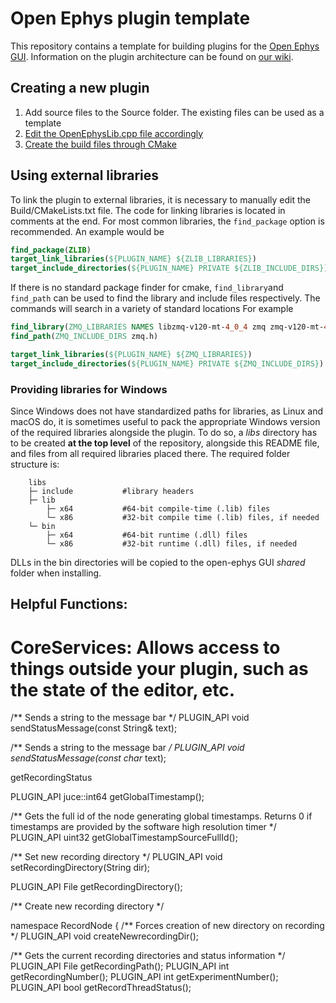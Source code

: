 # Open Ephys plugin template

This repository contains a template for building plugins for the [Open Ephys GUI](https://github.com/open-ephys/plugin-GUI). Information on the plugin architecture can be found on [our wiki](https://open-ephys.atlassian.net/wiki/spaces/OEW/pages/950363/Plugin+architecture).

## Creating a new plugin

1. Add source files to the Source folder. The existing files can be used as a template
2. [Edit the OpenEphysLib.cpp file accordingly](https://open-ephys.atlassian.net/wiki/spaces/OEW/pages/46596128/OpenEphysLib+file)
3. [Create the build files through CMake](https://open-ephys.atlassian.net/wiki/spaces/OEW/pages/1259110401/Plugin+CMake+Builds)

## Using external libraries

To link the plugin to external libraries, it is necessary to manually edit the Build/CMakeLists.txt file. The code for linking libraries is located in comments at the end.
For most common libraries, the `find_package` option is recommended. An example would be

```cmake
find_package(ZLIB)
target_link_libraries(${PLUGIN_NAME} ${ZLIB_LIBRARIES})
target_include_directories(${PLUGIN_NAME} PRIVATE ${ZLIB_INCLUDE_DIRS})
```

If there is no standard package finder for cmake, `find_library`and `find_path` can be used to find the library and include files respectively. The commands will search in a variety of standard locations For example

```cmake
find_library(ZMQ_LIBRARIES NAMES libzmq-v120-mt-4_0_4 zmq zmq-v120-mt-4_0_4) #the different names after names are not a list of libraries to include, but a list of possible names the library might have, useful for multiple architectures. find_library will return the first library found that matches any of the names
find_path(ZMQ_INCLUDE_DIRS zmq.h)

target_link_libraries(${PLUGIN_NAME} ${ZMQ_LIBRARIES})
target_include_directories(${PLUGIN_NAME} PRIVATE ${ZMQ_INCLUDE_DIRS})
```

### Providing libraries for Windows

Since Windows does not have standardized paths for libraries, as Linux and macOS do, it is sometimes useful to pack the appropriate Windows version of the required libraries alongside the plugin.
To do so, a _libs_ directory has to be created **at the top level** of the repository, alongside this README file, and files from all required libraries placed there. The required folder structure is:

```
    libs
    ├─ include           #library headers
    ├─ lib
        ├─ x64           #64-bit compile-time (.lib) files
        └─ x86           #32-bit compile time (.lib) files, if needed
    └─ bin
        ├─ x64           #64-bit runtime (.dll) files
        └─ x86           #32-bit runtime (.dll) files, if needed
```

DLLs in the bin directories will be copied to the open-ephys GUI _shared_ folder when installing.






## Helpful Functions:

# CoreServices: Allows access to things outside your plugin, such as the state of the editor, etc.

/** Sends a string to the message bar */
PLUGIN_API void sendStatusMessage(const String& text);

/** Sends a string to the message bar */
PLUGIN_API void sendStatusMessage(const char* text);



getRecordingStatus

PLUGIN_API juce::int64 getGlobalTimestamp();

/** Gets the full id of the node generating global timestamps.
Returns 0 if timestamps are provided by the software high resolution timer */
PLUGIN_API uint32 getGlobalTimestampSourceFullId();

/** Set new recording directory */
PLUGIN_API void setRecordingDirectory(String dir);

PLUGIN_API File getRecordingDirectory();

/** Create new recording directory */

namespace RecordNode
{
/** Forces creation of new directory on recording */
PLUGIN_API void createNewrecordingDir();

/** Gets the current recording directories and status information */
PLUGIN_API File getRecordingPath();
PLUGIN_API int getRecordingNumber();
PLUGIN_API int getExperimentNumber();
PLUGIN_API bool getRecordThreadStatus();

